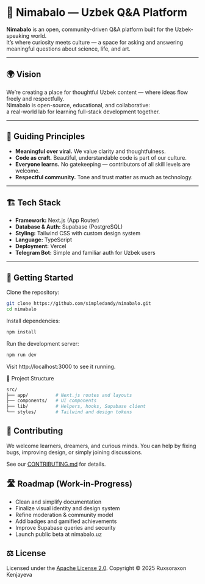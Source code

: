 # 🌿 Nimabalo — Uzbek Q&A Platform

**Nimabalo** is an open, community-driven Q&A platform built for the Uzbek-speaking world.  
It’s where curiosity meets culture — a space for asking and answering meaningful questions about science, life, and art.

---

## 🌍 Vision

We’re creating a place for thoughtful Uzbek content — where ideas flow freely and respectfully.  
Nimabalo is open-source, educational, and collaborative:  
a real-world lab for learning full-stack development together.

---

## 🧭 Guiding Principles

- **Meaningful over viral.** We value clarity and thoughtfulness.
- **Code as craft.** Beautiful, understandable code is part of our culture.
- **Everyone learns.** No gatekeeping — contributors of all skill levels are welcome.
- **Respectful community.** Tone and trust matter as much as technology.

---

## 🏗️ Tech Stack

- **Framework:** Next.js (App Router)
- **Database & Auth:** Supabase (PostgreSQL)
- **Styling:** Tailwind CSS with custom design system
- **Language:** TypeScript
- **Deployment:** Vercel
- **Telegram Bot:** Simple and familiar auth for Uzbek users

---

## 🚀 Getting Started

Clone the repository:
```bash
git clone https://github.com/simpledandy/nimabalo.git
cd nimabalo
```

Install dependencies:
```bash
npm install
```

Run the development server:
```bash
npm run dev
```

Visit http://localhost:3000
 to see it running.

🧩 Project Structure
```bash
src/
├── app/          # Next.js routes and layouts
├── components/   # UI components
├── lib/          # Helpers, hooks, Supabase client
└── styles/       # Tailwind and design tokens
```

## 🤝 Contributing

We welcome learners, dreamers, and curious minds.
You can help by fixing bugs, improving design, or simply joining discussions.

See our [CONTRIBUTING.md](./CONTRIBUTING)
 for details.

## 🛣️ Roadmap (Work-in-Progress)

 - Clean and simplify documentation
 - Finalize visual identity and design system
 - Refine moderation & community model
 - Add badges and gamified achievements
 - Improve Supabase queries and security
 - Launch public beta at nimabalo.uz

## ⚖️ License

Licensed under the [Apache License 2.0](./LICENSE).
Copyright © 2025 Ruxsoraxon Kenjayeva

